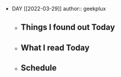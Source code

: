 - DAY [[2022-03-29]]
  author:: geekplux
	- ## Things I found out Today
	- ## What I read Today
	- ## Schedule